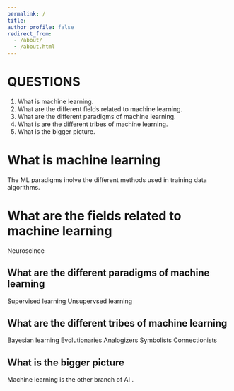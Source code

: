 ```yaml
---
permalink: /
title: 
author_profile: false
redirect_from: 
  - /about/
  - /about.html
---
```

QUESTIONS
======
1. What is machine learning.
2. What are the different fields related to machine learning.
3. What are the different paradigms of machine learning.
4. What is are the different tribes of machine learning.
5. What is the bigger picture.
   

What is machine learning
======
The ML paradigms inolve the different methods used in training data algorithms.

What are the fields related to machine learning
======
Neuroscince

What are the different paradigms of machine learning
------
Supervised learning
Unsupervsed learning

What are the different tribes of machine learning
------
Bayesian learning
Evolutionaries
Analogizers
Symbolists
Connectionists

What is the bigger picture
------
Machine learning is the other branch of AI .

